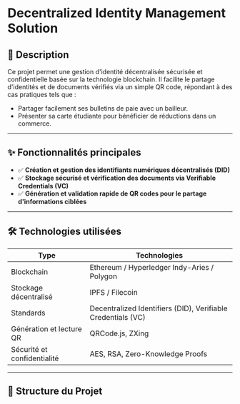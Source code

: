 # Decentralized Identity Management Solution

## 🚀 Description
Ce projet permet une gestion d'identité décentralisée sécurisée et confidentielle basée sur la technologie blockchain. Il facilite le partage d'identités et de documents vérifiés via un simple QR code, répondant à des cas pratiques tels que :

- Partager facilement ses bulletins de paie avec un bailleur.
- Présenter sa carte étudiante pour bénéficier de réductions dans un commerce.

---

## ✨ Fonctionnalités principales

- ✅ **Création et gestion des identifiants numériques décentralisés (DID)**
- ✅ **Stockage sécurisé et vérification des documents via Verifiable Credentials (VC)**
- ✅ **Génération et validation rapide de QR codes pour le partage d'informations ciblées**

---

## 🛠️ Technologies utilisées

| Type                        | Technologies                             |
| --------------------------- | ---------------------------------------- |
| Blockchain                  | Ethereum / Hyperledger Indy-Aries / Polygon |
| Stockage décentralisé       | IPFS / Filecoin                          |
| Standards                   | Decentralized Identifiers (DID), Verifiable Credentials (VC) |
| Génération et lecture QR    | QRCode.js, ZXing                         |
| Sécurité et confidentialité | AES, RSA, Zero-Knowledge Proofs          |

---

## 📂 Structure du Projet

